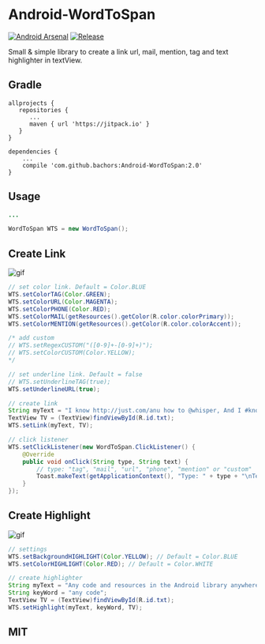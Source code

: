 # Android-WordToSpan
[![Android Arsenal](https://img.shields.io/badge/Android%20Arsenal-WordToSpan-red.svg?style=flat)](https://android-arsenal.com/details/1/6101)
[![Release](https://jitpack.io/v/bachors/Android-WordToSpan.svg)](https://jitpack.io/#bachors/Android-WordToSpan)

Small &amp; simple library to create a link url, mail, mention, tag and text highlighter in textView.

Gradle
------
```
allprojects {
   repositories {
      ...
      maven { url 'https://jitpack.io' }
   }
}
```
```
dependencies {
    ...
    compile 'com.github.bachors:Android-WordToSpan:2.0'
}
```

Usage
-----
```java
...

WordToSpan WTS = new WordToSpan();
```

Create Link
-----
![gif](http://i.giphy.com/3o7qiVzv4pGAbBaCUU.gif)

```java
// set color link. Default = Color.BLUE
WTS.setColorTAG(Color.GREEN);
WTS.setColorURL(Color.MAGENTA);
WTS.setColorPHONE(Color.RED);
WTS.setColorMAIL(getResources().getColor(R.color.colorPrimary));
WTS.setColorMENTION(getResources().getColor(R.color.colorAccent));

/* add custom
// WTS.setRegexCUSTOM("([0-9]+-[0-9]+)");
// WTS.setColorCUSTOM(Color.YELLOW);
*/

// set underline link. Default = false
// WTS.setUnderlineTAG(true);
WTS.setUnderlineURL(true);

// create link
String myText = "I know http://just.com/anu how to @whisper, And I #know just #how to cry,I know just @where to anu@find.com the answers";
TextView TV = (TextView)findViewById(R.id.txt);
WTS.setLink(myText, TV);

// click listener
WTS.setClickListener(new WordToSpan.ClickListener() {
	@Override
	public void onClick(String type, String text) {
		// type: "tag", "mail", "url", "phone", "mention" or "custom"
		Toast.makeText(getApplicationContext(), "Type: " + type + "\nText: " + text, Toast.LENGTH_LONG).show();
	}
});
```

Create Highlight
-----
![gif](http://i.giphy.com/3ohhwpbkD8NRGefEyY.gif)

```java
// settings
WTS.setBackgroundHIGHLIGHT(Color.YELLOW); // Default = Color.BLUE
WTS.setColorHIGHLIGHT(Color.RED); // Default = Color.WHITE

// create highlighter
String myText = "Any code and resources in the Android library anywhere love code.";
String keyWord = "any code";
TextView TV = (TextView)findViewById(R.id.txt);
WTS.setHighlight(myText, keyWord, TV);
```

MIT
---
